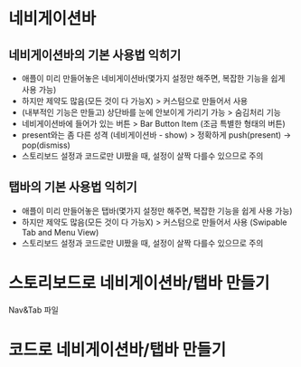 # 네비게이션바
## 네비게이션바의 기본 사용법 익히기
- 애플이 미리 만들어놓은 네비게이션바(몇가지 설정만 해주면, 복잡한 기능을 쉽게 사용 가능)
- 하지만 제약도 많음(모든 것이 다 가능X) > 커스텀으로 만들어서 사용
- (내부적인 기능은 만들고) 상단바를 눈에 안보이게 가리기 가능 > 숨김처리 기능
- 네비게이션바에 들어가 있는 버튼 > Bar Button Item (조금 특별한 형태의 버튼)
- present와는 좀 다른 성격 (네비게이션바 - show) > 정확하게 push(present) -> pop(dismiss)
- 스토리보드 설정과 코드로만 UI짰을 때, 설정이 살짝 다를수 있으므로 주의
## 탭바의 기본 사용법 익히기
- 애플이 미리 만들어놓은 탭바(몇가지 설정만 해주면, 복잡한 기능을 쉽게 사용 가능)
- 하지만 제약도 많음(모든 것이 다 가능X) > 커스텀으로 만들어서 사용 (Swipable Tab and Menu View)
- 스토리보드 설정과 코드로만 UI짰을 때, 설정이 살짝 다를수 있으므로 주의
# 스토리보드로 네비게이션바/탭바 만들기
Nav&Tab 파일
# 코드로 네비게이션바/탭바 만들기
